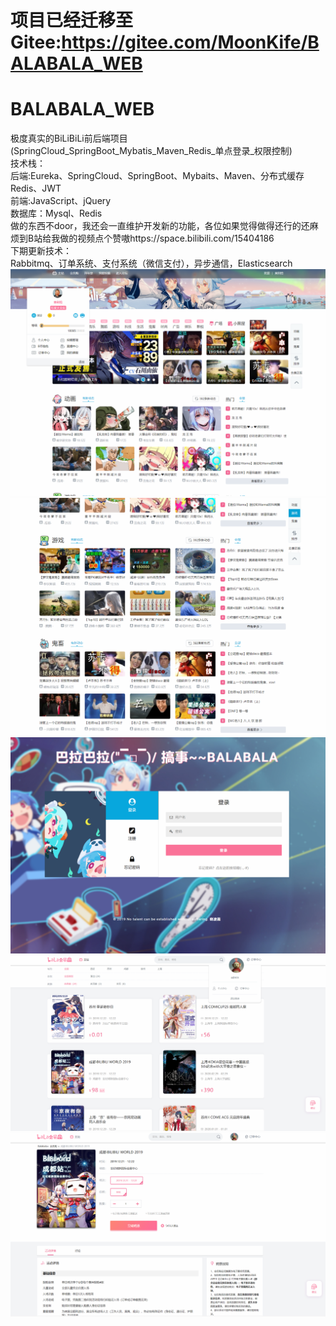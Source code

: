 # 项目已经迁移至Gitee:https://gitee.com/MoonKife/BALABALA_WEB
# BALABALA_WEB
极度真实的BiLiBiLi前后端项目(SpringCloud_SpringBoot_Mybatis_Maven_Redis_单点登录_权限控制)  
    技术栈：  
      后端:Eureka、SpringCloud、SpringBoot、Mybaits、Maven、分布式缓存Redis、JWT  
      前端:JavaScript、jQuery  
      数据库：Mysql、Redis  
做的东西不door，我还会一直维护开发新的功能，各位如果觉得做得还行的还麻烦到B站给我做的视频点个赞嗷https://space.bilibili.com/15404186  
下期更新技术：  
  Rabbitmq、订单系统、支付系统（微信支付），异步通信，Elasticsearch
![image](https://github.com/XiaoLingShuShu/BALABALA/blob/master/Source/QQ截图20200225184106.png)
![image](https://github.com/XiaoLingShuShu/BALABALA/blob/master/Source/QQ截图20200225184119.png)
![image](https://github.com/XiaoLingShuShu/BALABALA/blob/master/Source/QQ截图20200225184135.png)
![image](https://github.com/XiaoLingShuShu/BALABALA/blob/master/Source/QQ截图20200225184223.png)
![image](https://github.com/XiaoLingShuShu/BALABALA/blob/master/Source/QQ截图20200225184240.png)
